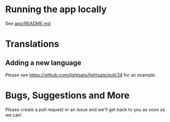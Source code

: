 # Running the app locally

See [app/README.md](app/README.md)

# Translations

## Adding a new language

Please see https://github.com/lightsats/lightsats/pull/34 for an example.

# Bugs, Suggestions and More

Please create a pull request or an issue and we'll get back to you as soon as we can!
